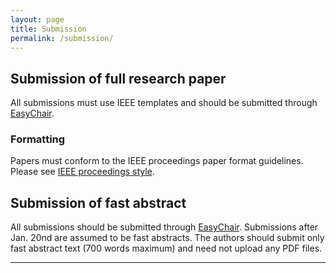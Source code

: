 ```yaml
---
layout: page
title: Submission
permalink: /submission/
---
```


## Submission of full research paper
 
All submissions must use IEEE templates and should be submitted through [EasyChair](http://www.easychair.org/conferences/?conf=iwesep2017).

### Formatting

Papers must conform to the IEEE proceedings paper format guidelines. Please see [IEEE proceedings style](http://www.ieee.org/conferences_events/conferences/publishing/templates.html).

## Submission of fast abstract

All submissions should be submitted through [EasyChair](http://www.easychair.org/conferences/?conf=iwesep2017). Submissions after Jan. 20nd are assumed to be fast abstracts. The authors should submit only fast abstract text (700 words maximum) and need not upload any PDF files.

----